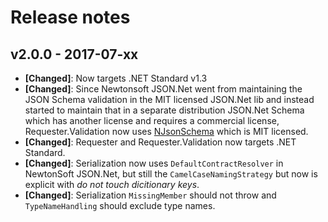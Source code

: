 # Release notes

## v2.0.0 - 2017-07-xx
- **[Changed]**: Now targets .NET Standard v1.3
- **[Changed]**: Since Newtonsoft JSON.Net went from maintaining the JSON Schema validation in the MIT licensed JSON.Net lib and instead started to maintain that in a separate distribution JSON.Net Schema which has another license and requires a commercial license, Requester.Validation now uses [NJsonSchema](https://github.com/RSuter/NJsonSchema) which is MIT licensed.
- **[Changed]**: Requester and Requester.Validation now targets .NET Standard.
- **[Changed]**: Serialization now uses `DefaultContractResolver` in NewtonSoft JSON.Net, but still the `CamelCaseNamingStrategy` but now is explicit with *do not touch dicitionary keys*.
- **[Changed]**: Serialization `MissingMember` should not throw and `TypeNameHandling` should exclude type names.
